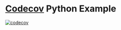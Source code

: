 # [Codecov](https://codecov.io) Python Example
[![codecov](https://codecov.io/github/codecov/example-python-codecov/branch/main/graph/badge.svg?token=tkq655ROg3)](https://app.codecov.io/github/codecov/example-python-codecov)
